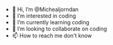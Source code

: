 - 👋 Hi, I’m @Michealjorndan
- 👀 I’m interested in coding
- 🌱 I’m currently learning coding
- 💞️ I’m looking to collaborate on coding
- 📫 How to reach me don't know

<!---
Michealjorndan/Michealjorndan is a ✨ special ✨ repository because its `README.md` (this file) appears on your GitHub profile.
You can click the Preview link to take a look at your changes.
--->
